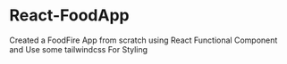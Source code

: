 # React-FoodApp
Created a FoodFire App from scratch using React Functional Component and Use some tailwindcss For Styling
